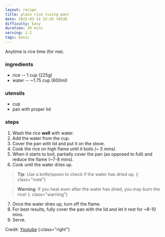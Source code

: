 ```yaml
---
layout: recipe
title: plain rice (using pan)
date: 2022-03-14 22:25 +0530
difficulty: Easy
duration: 20 mins
serving: 1-2
tags: basic
---
```



Anytime is rice time (for me).

### ingredients

* rice -- 1 cup (225g)
* water -- ~1.75 cup (600ml)

### utensils

* cup
* pan with proper lid

### steps

1. Wash the rice **well** with water.
2. Add the water from the cup.
3. Cover the pan with lid and put it on the stove.
4. Cook the rice on high flame until it boils *(~ 5 mins)*.
5. When it starts to boil, partially cover the pan (as opposed to full) and reduce the flame (~7-8 mins).
6. Cook until the water dries up.

> **Tip**: Use a knife/spoon to check if the water has dried up.
{: class="note"}

> **Warning**: If you heat even after the water has dried, you may burn the rice!
{: class="warning"}

7. Once the water dries up, turn off the flame.
8. For best results, fully cover the pan with the lid and let it rest for ~8-10 mins.
9. Serve.

Credit: [Youtube](https://www.youtube.com/watch?v=PXDBudkSkmg)
{:class="right"}